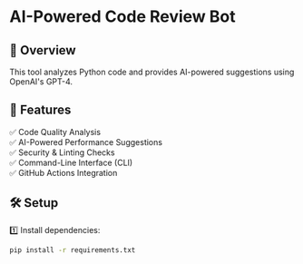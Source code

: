 # AI-Powered Code Review Bot

## 🚀 Overview
This tool analyzes Python code and provides AI-powered suggestions using OpenAI's GPT-4.

## 📌 Features
✅ Code Quality Analysis  
✅ AI-Powered Performance Suggestions  
✅ Security & Linting Checks  
✅ Command-Line Interface (CLI)  
✅ GitHub Actions Integration  

## 🛠️ Setup
1️⃣ Install dependencies:
```bash
pip install -r requirements.txt
